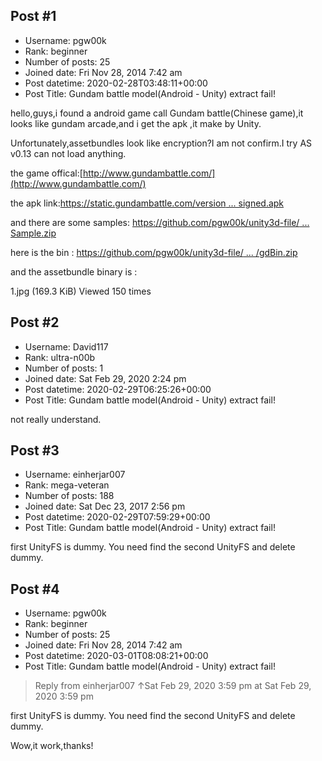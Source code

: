 ## Post #1
- Username: pgw00k
- Rank: beginner
- Number of posts: 25
- Joined date: Fri Nov 28, 2014 7:42 am
- Post datetime: 2020-02-28T03:48:11+00:00
- Post Title: Gundam battle model(Android - Unity) extract fail!

hello,guys,i found a android game call Gundam battle(Chinese game),it looks like gundam arcade,and i get the apk ,it make by Unity.

Unfortunately,assetbundles look like encryption?I am not confirm.I try AS v0.13 can not load anything.

the game offical:[http://www.gundambattle.com/](http://www.gundambattle.com/)

the apk link:[https://static.gundambattle.com/version ... signed.apk](https://static.gundambattle.com/version/android/app/mg_normal-v3.0.0%28240%29-20200113182330_signed.apk)

and there are some samples: [https://github.com/pgw00k/unity3d-file/ ... Sample.zip](https://github.com/pgw00k/unity3d-file/releases/download/1.0/gdSample.zip)

here is the bin : [https://github.com/pgw00k/unity3d-file/ ... /gdBin.zip](https://github.com/pgw00k/unity3d-file/releases/download/1.0/gdBin.zip)

and the assetbundle binary is :



1.jpg (169.3 KiB) Viewed 150 times
## Post #2
- Username: David117
- Rank: ultra-n00b
- Number of posts: 1
- Joined date: Sat Feb 29, 2020 2:24 pm
- Post datetime: 2020-02-29T06:25:26+00:00
- Post Title: Gundam battle model(Android - Unity) extract fail!

not really understand.
## Post #3
- Username: einherjar007
- Rank: mega-veteran
- Number of posts: 188
- Joined date: Sat Dec 23, 2017 2:56 pm
- Post datetime: 2020-02-29T07:59:29+00:00
- Post Title: Gundam battle model(Android - Unity) extract fail!

first UnityFS is dummy.
You need find the second UnityFS and delete dummy.
## Post #4
- Username: pgw00k
- Rank: beginner
- Number of posts: 25
- Joined date: Fri Nov 28, 2014 7:42 am
- Post datetime: 2020-03-01T08:08:21+00:00
- Post Title: Gundam battle model(Android - Unity) extract fail!

> Reply from einherjar007 ↑Sat Feb 29, 2020 3:59 pm at Sat Feb 29, 2020 3:59 pm
>
> 
first UnityFS is dummy.
You need find the second UnityFS and delete dummy.

Wow,it work,thanks!
